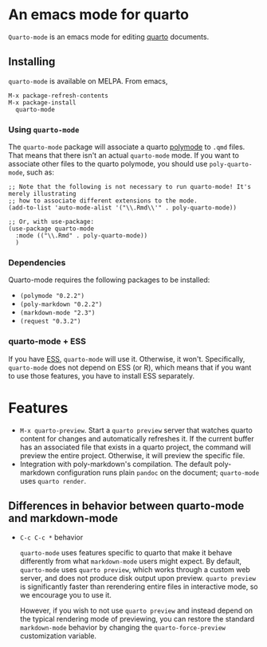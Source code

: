 # An emacs mode for quarto

`Quarto-mode` is an emacs mode for editing [quarto](https://quarto.org) documents.

## Installing

`quarto-mode` is available on MELPA. From emacs,

```
M-x package-refresh-contents
M-x package-install
  quarto-mode
```

### Using `quarto-mode`

The `quarto-mode` package will associate a quarto [polymode](https://github.com/polymode/polymode) to `.qmd` files.
That means that there isn't an actual `quarto-mode` mode. 
If you want to associate other files to the quarto polymode, you should use `poly-quarto-mode`, such as:

```elisp
;; Note that the following is not necessary to run quarto-mode! It's merely illustrating
;; how to associate different extensions to the mode.
(add-to-list 'auto-mode-alist '("\\.Rmd\\'" . poly-quarto-mode))

;; Or, with use-package:
(use-package quarto-mode
  :mode (("\\.Rmd" . poly-quarto-mode))
  )
```

### Dependencies

Quarto-mode requires the following packages to be installed:

- `(polymode "0.2.2")`
- `(poly-markdown "0.2.2")`
- `(markdown-mode "2.3")`
- `(request "0.3.2")`

### quarto-mode + ESS

If you have [ESS](https://ess.r-project.org/), `quarto-mode` will use it. Otherwise, it won't. Specifically, `quarto-mode` does not depend on ESS (or R), which means that if you want to use those features, you have to install ESS separately.

# Features

- `M-x quarto-preview`. Start a `quarto preview` server that watches quarto content for changes and automatically refreshes it. If the current buffer has an associated file that exists in a quarto project, the command will preview the entire project. Otherwise, it will preview the specific file.
- Integration with poly-markdown's compilation. The default poly-markdown configuration runs plain `pandoc` on the document; `quarto-mode` uses `quarto render`.

## Differences in behavior between quarto-mode and markdown-mode

* `C-c C-c *` behavior

  `quarto-mode` uses features specific to quarto that make it behave
  differently from what `markdown-mode` users might expect. By
  default, `quarto-mode` uses `quarto preview`, which works through a
  custom web server, and does not produce disk output upon
  preview. `quarto preview` is significantly faster than rerendering
  entire files in interactive mode, so we encourage you to use it.
  
  However, if you wish to not use `quarto preview` and instead depend
  on the typical rendering mode of previewing, you can restore the
  standard `markdown-mode` behavior by changing the
  `quarto-force-preview` customization variable.
